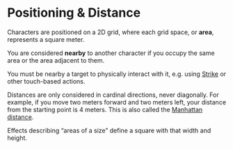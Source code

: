 # Positioning & Distance

Characters are positioned on a 2D grid, where each grid space, or **area**, represents a square meter.

You are considered **nearby** to another character if you occupy the same area or the area adjacent to them.

You must be nearby a target to physically interact with it, e.g. using [Strike](General-Skills/General-Skills/Strike.md) or other touch-based actions.

Distances are only considered in cardinal directions, never diagonally. For example, if you move two meters forward and two meters left, your distance from the starting point is 4 meters. This is also called the [Manhattan distance](https://simple.wikipedia.org/wiki/Manhattan_distance).

Effects describing “areas of a size” define a square with that width and height.

